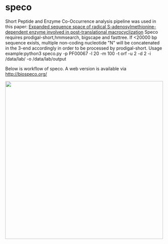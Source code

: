 # speco
Short Peptide and Enzyme Co-Occurrence analysis pipeline was used in this paper: [Expanded sequence space of radical S-adenosylmethionine-dependent enzyme involved in post-translational macrocyclization](https://www.researchsquare.com/article/rs-1789925/v1)
Speco requires prodigal-short,hmmsearch, bigscape and fasttree. If <20000 bp sequence exists, multiple non-coding nucleotide "N" will be concatenated in the 3-end accordingly in order to be processed by prodigal-short. Usage example:python3 speco.py -p PF00067 -l 20 -m 100 -t orf -u 2 -d 2 -i /data/lab/ -o /data/lab/output

Below is workflow of speco. A web version is available via http://biospeco.org/

<img src="https://user-images.githubusercontent.com/82441159/175210002-078ddb69-27ca-45e6-875f-4bf6a3117652.png" width="500" height="500">
